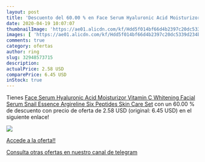 ```yaml
---
layout: post
title: 'Descuento del 60.00 % en Face Serum Hyaluronic Acid Moisturizor V'
date: 2020-04-19 10:07:07
thumbnailImage: 'https://ae01.alicdn.com/kf/Hdd5f014bf66d4b2397c20dc5339d234b5/Face-Serum-Hyaluronic-Acid-Moisturizor-Vitamin-C-Whitening-Facial-Serum-Snail-Essence-Argireline-Six-Peptides-Skin.jpg_350x350._SL200_.jpg'
images: [ 'https://ae01.alicdn.com/kf/Hdd5f014bf66d4b2397c20dc5339d234b5/Face-Serum-Hyaluronic-Acid-Moisturizor-Vitamin-C-Whitening-Facial-Serum-Snail-Essence-Argireline-Six-Peptides-Skin.jpg_350x350._SL200_.jpg' ]
comments: true
category: ofertas
author: ring
slug: 32948573715
description:
actualPrice: 2.58 USD
comparePrice: 6.45 USD
inStock: true
---
```


Tienes [Face Serum Hyaluronic Acid Moisturizor Vitamin C Whitening Facial Serum Snail Essence Argireline Six Peptides Skin Care Set](https://www.amazon.com/dp/32948573715/?tag=redken08-20) con un 60.00 % de descuento con precio de oferta de 2.58 USD (original: 6.45 USD) en el siguiente enlace!

[![](https://ae01.alicdn.com/kf/Hdd5f014bf66d4b2397c20dc5339d234b5/Face-Serum-Hyaluronic-Acid-Moisturizor-Vitamin-C-Whitening-Facial-Serum-Snail-Essence-Argireline-Six-Peptides-Skin.jpg_350x350._SL200_.jpg)](https://www.amazon.com/dp/32948573715/?tag=redken08-20)

[Accede a la oferta!!](https://www.amazon.com/dp/32948573715/?tag=redken08-20)

[Consulta otras ofertas en nuestro canal de telegram](https://t.me/s/ofertas25)
